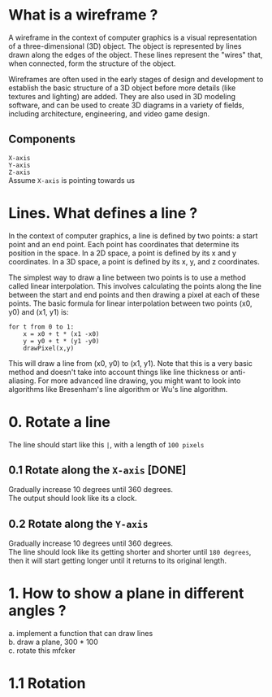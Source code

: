 # What is a wireframe ?
A wireframe in the context of computer graphics is a visual representation of a three-dimensional (3D) object. The object is represented by lines drawn along the edges of the object. These lines represent the "wires" that, when connected, form the structure of the object.

Wireframes are often used in the early stages of design and development to establish the basic structure of a 3D object before more details (like textures and lighting) are added. They are also used in 3D modeling software, and can be used to create 3D diagrams in a variety of fields, including architecture, engineering, and video game design.

## Components
`X-axis`\
`Y-axis`\
`Z-axis`\
Assume `X-axis` is pointing towards us

# Lines. What defines a line ?
In the context of computer graphics, a line is defined by two points: a start point and an end point. Each point has coordinates that determine its position in the space. In a 2D space, a point is defined by its x and y coordinates. In a 3D space, a point is defined by its x, y, and z coordinates.

The simplest way to draw a line between two points is to use a method called linear interpolation. This involves calculating the points along the line between the start and end points and then drawing a pixel at each of these points. The basic formula for linear interpolation between two points (x0, y0) and (x1, y1) is:

	for t from 0 to 1:
		x = x0 + t * (x1 -x0)
		y = y0 + t * (y1 -y0)
		drawPixel(x,y)

This will draw a line from (x0, y0) to (x1, y1). Note that this is a very basic method and doesn't take into account things like line thickness or anti-aliasing. For more advanced line drawing, you might want to look into algorithms like Bresenham's line algorithm or Wu's line algorithm.

# 0. Rotate a line
The line should start like this `|`, with a length of `100 pixels`

## 0.1 Rotate along the `X-axis` **[DONE]**
Gradually increase 10 degrees until 360 degrees.\
The output should look like its a clock.

## 0.2 Rotate along the `Y-axis`
Gradually increase 10 degrees until 360 degrees.\
The line should look like its getting shorter and shorter until `180 degrees`, then it will start getting longer until it returns to its original length.

# 1. How to show a plane in different angles ?
a. implement a function that can draw lines\
b. draw a plane, 300 * 100\
c. rotate this mfcker

# 1.1 Rotation
